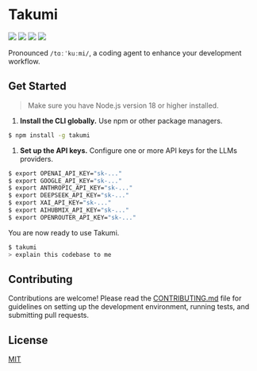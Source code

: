 # Takumi

[![](https://badgen.net/npm/v/takumi)](https://www.npmjs.com/package/takumi)
[![](https://badgen.net/npm/dm/takumi)](https://www.npmjs.com/package/takumi)
[![](https://github.com/umijs/takumi/actions/workflows/ci.yml/badge.svg)](https://github.com/umijs/takumi/actions/workflows/ci.yml)
[![](https://badgen.net/npm/license/takumi)](https://www.npmjs.com/package/takumi)

Pronounced `/tɑːˈkuːmi/`, a coding agent to enhance your development workflow.

## Get Started

> Make sure you have Node.js version 18 or higher installed.

1. **Install the CLI globally.** Use npm or other package managers.

```bash
$ npm install -g takumi
```

1. **Set up the API keys.** Configure one or more API keys for the LLMs providers.

```bash
$ export OPENAI_API_KEY="sk-..."
$ export GOOGLE_API_KEY="sk-..."
$ export ANTHROPIC_API_KEY="sk-..."
$ export DEEPSEEK_API_KEY="sk-..."
$ export XAI_API_KEY="sk-..."
$ export AIHUBMIX_API_KEY="sk-..."
$ export OPENROUTER_API_KEY="sk-..."
```

You are now ready to use Takumi.

```bash
$ takumi
> explain this codebase to me
```

## Contributing

Contributions are welcome! Please read the [CONTRIBUTING.md](./CONTRIBUTING.md) file for guidelines on setting up the development environment, running tests, and submitting pull requests.

## License

[MIT](./LICENSE)
